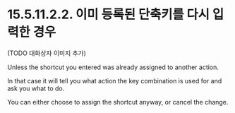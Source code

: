 # 15.5.11.2.2. 이미 등록된 단축키를 다시 입력한 경우

(TODO 대화상자 이미지 추가)

Unless the shortcut you entered was already assigned to another action.

In that case it will tell you what action the key combination is used for and ask you what to do.

You can either choose to assign the shortcut anyway, or cancel the change.
